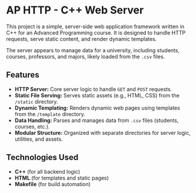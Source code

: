 # AP HTTP - C++ Web Server

This project is a simple, server-side web application framework written in C++ for an Advanced Programming course. It is designed to handle HTTP requests, serve static content, and render dynamic templates.

The server appears to manage data for a university, including students, courses, professors, and majors, likely loaded from the `.csv` files.

## Features

* **HTTP Server:** Core server logic to handle `GET` and `POST` requests.
* **Static File Serving:** Serves static assets (e.g., HTML, CSS) from the `/static` directory.
* **Dynamic Templating:** Renders dynamic web pages using templates from the `/template` directory.
* **Data Handling:** Parses and manages data from `.csv` files (students, courses, etc.).
* **Modular Structure:** Organized with separate directories for server logic, utilities, and assets.

## Technologies Used

* **C++** (for all backend logic)
* **HTML** (for templates and static pages)
* **Makefile** (for build automation)

